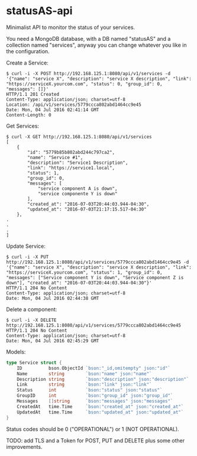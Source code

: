 statusAS-api
============

Minimalist API to monitor the status of your services.

You need a MongoDB database, with a DB named "statusAS" and a collection named "services", anyway you can change whatever you like in the configuration.

Create a Service:
```
$ curl -i -X POST http://192.168.125.1:8080/api/v1/services -d '{"name": "service X", "description": "service X description", "link": "https://serviceX.yourcom.com", "status": 0, "group_id": 0, "messages": []}'
HTTP/1.1 201 Created
Content-Type: application/json; charset=utf-8
Location: /api/v1/services/5779ccca802abd1464cc9e45
Date: Mon, 04 Jul 2016 02:41:14 GMT
Content-Length: 0
```

Get Services:
```
$ curl -X GET http://192.168.125.1:8080/api/v1/services
[
    {
        "id": "5779b85b802abd244c797ca2",
        "name": "Service #1",
        "description": "Service1 Description",
        "link": "https://service1.local",
        "status": 1,
        "group_id": 0,
        "messages": [
            "service component A is down",
            "service componente Y is down"
        ],
        "created_at": "2016-07-03T20:44:03.944-04:30",
        "updated_at": "2016-07-03T21:17:15.517-04:30"
    },
.
.
.
]
```

Update Service:
```
$ curl -i -X PUT http://192.168.125.1:8080/api/v1/services/5779ccca802abd1464cc9e45 -d '{"name": "service X", "description": "service X description", "link": "https://serviceX.yourcom.com", "status": 1, "group_id": 0, "messages": ["Service component Y is down", "Service component Z is down"], "created_at": "2016-07-03T20:44:03.944-04:30"}'
HTTP/1.1 204 No Content
Content-Type: application/json; charset=utf-8
Date: Mon, 04 Jul 2016 02:44:38 GMT
```

Delete a component:
```
$ curl -i -X DELETE http://192.168.125.1:8080/api/v1/services/5779ccca802abd1464cc9e45
HTTP/1.1 204 No Content
Content-Type: application/json; charset=utf-8
Date: Mon, 04 Jul 2016 02:45:29 GMT
```

Models:
```go
type Service struct {
	ID          bson.ObjectId `bson:"_id,omitempty" json:"id"`
	Name        string        `bson:"name" json:"name"`
	Description string        `bson:"description" json:"description"`
	Link        string        `bson:"link" json:"link"`
	Status      int           `bson:"status" json:"status"`
	GroupID     int           `bson:"group_id" json:"group_id"`
	Messages    []string      `bson:"messages" json:"messages"`
	CreatedAt   time.Time     `bson:"created_at" json:"created_at"`
	UpdatedAt   time.Time     `bson:"updated_at" json:"updated_at"`
}
```

Status codes should be 0 ("OPERATIONAL") or 1 (NOT OPERATIONAL).

TODO: add TLS and a Token for POST, PUT and DELETE plus some other improvements.
